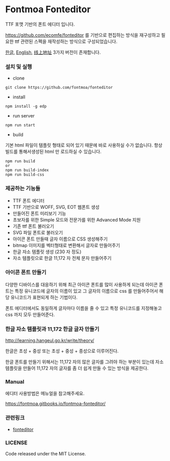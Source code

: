 Fontmoa Fonteditor
==========

TTF 포맷 기반의 폰트 에디터 입니다. 

https://github.com/ecomfe/fonteditor 를 기반으로 편집하는 방식을 재구성하고 필요한 ttf  관련된 스펙을 재작성하는 방식으로 구성되었습니다. 

[한글](http://www.fontmoa.com/editor/v1/simple.html), [English](http://www.fontmoa.com/editor/v1/simple-en.html), [线上地址](http://www.fontmoa.com/editor/v1/simple-cn.html)  3가지 버전이 존재합니다. 


### 설치 및 실행 

* clone

```
git clone https://github.com/fontmoa/fonteditor
```

* install 

```
npm install -g edp 
```

* run server 

```
npm run start 
```

* build 

기본 html 파일이 템플릿 형태로 되어 있기 때문에  바로 사용하실 수가 없습니다. 항상 빌드를 통해서생성된 html 만 로드하실 수 있습니다. 

```
npm run build 
or
npm run build-index
npm run build-css 

```

### 제공하는 기능들

* TTF 폰트 에디터 
* TTF 기반으로 WOFF, SVG, EOT 웹폰트 생성 
* 만들어진 폰트 미리보기 기능
* 초보자를 위한 Simple 모드와 전문가를 위한 Advanced Mode 지원 
* 기존 ttf 폰트 불러오기 
* SVG 파일 폰트로 불러오기 
* 아이콘 폰트 만들때 글자 이름으로  CSS 생성해주기 
* bitmap 이미지를 벡터형태로 변환해서 글자로 만들어주기 
* 한글 자소 템플릿 생성 (230 자 정도)
* 자소 템플릿으로 한글 11,172 자 전체 문자 만들어주기  

### 아이콘 폰트 만들기 

다양한 디바이스를 대응하기 위해 최근 아이콘 폰트를 많이 사용하게 되는데 아이콘 폰트는  특정 유니코드에  글자의 이름이 있고 그 글자의 이름으로  css  를 만들어주어서 해당 유니코드가 표현되게 하는 기법이다. 

폰트 에디터에서도 동일하게 글자마다 이름을 줄 수 있고  특정 유니코드를 지정해놓고  css  까지 모두 만들어준다. 


### 한글 자소 템플릿과  11,172 한글 글자 만들기 

http://learning.hangeul.go.kr/write/theory/

한글은 초성 + 중성 또는  초성 + 중성 + 종성으로 이루어진다. 

한글 폰트를 만들기 위해서는 11,172 자의 많은 글자를 그려야 하는 부분이 있는데 자소 템플릿을 만들어  11,172 자의 글자를 좀 더 쉽게 만들 수 있는 방식을 제공한다.  

### Manual 

에디터 사용방법은 메뉴얼을 참고해주세요. 

https://fontmoa.gitbooks.io/fontmoa-fonteditor/


### 관련링크 

* [fonteditor](https://github.com/ecomfe/fonteditor)


### LICENSE 

Code released under the MIT License. 


